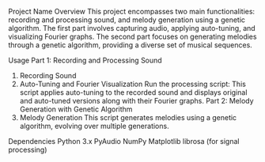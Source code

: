 Project Name
Overview
This project encompasses two main functionalities: recording and processing sound, and melody generation using a genetic algorithm. The first part involves capturing audio, applying auto-tuning, and visualizing Fourier graphs. 
The second part focuses on generating melodies through a genetic algorithm, providing a diverse set of musical sequences.

Usage
Part 1: Recording and Processing Sound
1. Recording Sound
2. Auto-Tuning and Fourier Visualization
Run the processing script:
This script applies auto-tuning to the recorded sound and displays original and auto-tuned versions along with their Fourier graphs.
Part 2: Melody Generation with Genetic Algorithm
1. Melody Generation
This script generates melodies using a genetic algorithm, evolving over multiple generations.

Dependencies
Python 3.x
PyAudio
NumPy
Matplotlib
librosa (for signal processing)
